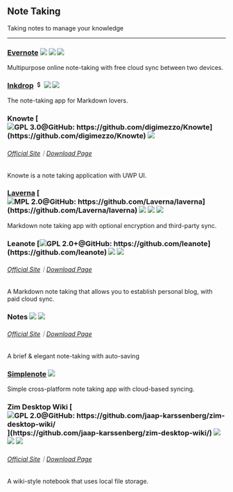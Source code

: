 ## Note Taking

Taking notes to manage your knowledge

---

### [Evernote](https://evernote.com/) ![](../assets/earth-globe.png) ![](../assets/multi_platform.png) ![](../assets/windows-store.png)

Multipurpose online note-taking with free cloud sync between two devices.

### [Inkdrop](https://www.inkdrop.info/) ![](../assets/money.png) ![](../assets/earth-globe.png) ![](../assets/usb.png)

The note-taking app for Markdown lovers.

### Knowte [![](../assets/open-source-icon.png "GPL 3.0@GitHub: https://github.com/digimezzo/Knowte")](https://github.com/digimezzo/Knowte) ![](../assets/earth-globe.png)

###### [Official Site](http://www.digimezzo.com/software/knowte-2/)｜[Download Page](http://www.digimezzo.com/content/software/knowte/)

Knowte is a note taking application with UWP UI.

### [Laverna](https://laverna.cc/) [![](../assets/open-source-icon.png "MPL 2.0@GitHub: https://github.com/Laverna/laverna")](https://github.com/Laverna/laverna) ![](../assets/earth-globe.png) ![](../assets/usb.png) ![](../assets/multi_platform.png)

Markdown note taking app with optional encryption and third-party sync.

### Leanote [![](../assets/open-source-icon.png "GPL 2.0+@GitHub: https://github.com/leanote")](https://github.com/leanote) ![](../assets/earth-globe.png) ![](../assets/multi_platform.png)

###### [Official Site](https://leanote.com/)｜[Download Page](http://app.leanote.com/)

A Markdown note taking that allows you to establish personal blog, with paid cloud sync.

### Notes ![](../assets/united-states.png)  ![](../assets/multi_platform.png)

###### [Official Site](http://www.get-notes.com/)｜[Download Page](http://www.get-notes.com/download)

A brief & elegant note-taking with auto-saving

### [Simplenote](https://simplenote.com/) ![](../assets/earth-globe.png)

Simple cross-platform note taking app with cloud-based syncing.

### Zim Desktop Wiki [![](../assets/open-source-icon.png "GPL 2.0@GitHub: https://github.com/jaap-karssenberg/zim-desktop-wiki/")](https://github.com/jaap-karssenberg/zim-desktop-wiki/) ![](../assets/earth-globe.png) ![](../assets/usb.png) ![](../assets/multi_platform.png)

###### [Official Site](http://zim-wiki.org/index.html)｜[Download Page](http://zim-wiki.org/downloads.html)

A wiki-style notebook that uses local file storage.
